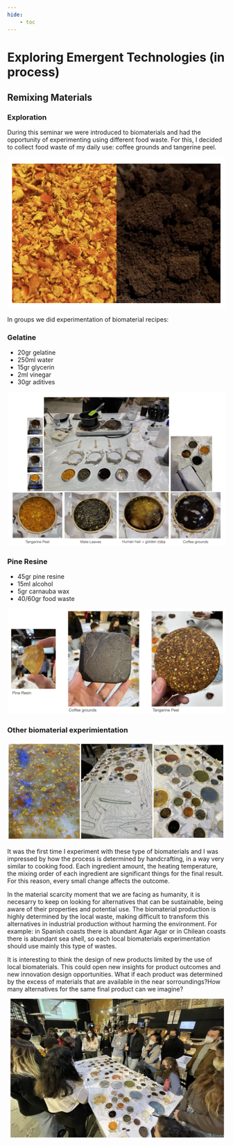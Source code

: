 ```yaml
---
hide:
    - toc
---
```


# Exploring Emergent Technologies (in process)

> ## 

## Remixing Materials 

### Exploration

During this seminar we were introduced to biomaterials and had the opportunity of experimenting using different food waste. For this, I decided to collect food waste of my daily use: coffee grounds and tangerine peel.

![](../images/emergenttech/mandarinacafe.jpg)

In groups we did experimentation of biomaterial recipes:

### Gelatine

- 20gr gelatine
- 250ml water
- 15gr glycerin
- 2ml vinegar
- 30gr aditives

![](../images/emergenttech/gelatin.jpg)


### Pine Resine

- 45gr pine resine
- 15ml alcohol
- 5gr carnauba wax
- 40/60gr food waste

![](../images/emergenttech/pineresin.jpg)


### Other biomaterial experimientation

![](../images/emergenttech/biomateriales.jpg)

It was the first time I experiment with these type of biomaterials and I was impressed by how the process is determined by handcrafting, in a way very similar to cooking food. Each ingredient amount, the heating temperature, the mixing order of each ingredient are significant things for the final result. For this reason, every small change affects the outcome. 

In the material scarcity moment that we are facing as humanity, it is necesarry to keep on looking for alternatives that can be sustainable, being aware of their properties and potential use. The biomaterial production is highly determined by the local waste, making difficult to transform this alternatives in industrial production without harming the environment. For example: in Spanish coasts there is abundant Agar Agar or in Chilean coasts there is abundant sea shell, so each local biomaterials experimentation should use mainly this type of wastes. 

It is interesting to think the design of new products limited by the use of local biomaterials. This could open new insights for product outcomes and new innovation design opportunities. What if each product was determined by the excess of materials that are available in the near sorroundings?How many alternatives for the same final product can we imagine?

![](../images/emergenttech/otrosbiomateriales.jpg)






























